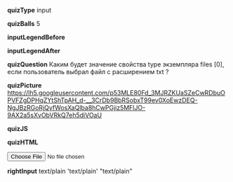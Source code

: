 ____quizType____
input

____quizBalls____
5

____inputLegendBefore____


____inputLegendAfter____


____quizQuestion____
Каким будет значение свойства type экземпляра files [0], если пользователь выбрал файл с расширением txt ?

____quizPicture____
https://lh5.googleusercontent.com/p53MLE80Fd_3MJRZKUaSZeCwRDbuOPVFZgDPHqZYtShTpAH_d-__3CrDb9BbRSobxT99ev0XoEwzDEQ-NgJBzRGoRjQyfWosXaQlba8hCwPGjiz5MFlJO-9AX2a5sXvObVRkQ7eh5diVOaU

____quizJS____


____quizHTML____
<body>
    <input type="file"/>
</body>

____rightInput____
text/plain
'text/plain'
"text/plain"
